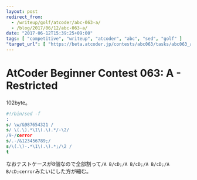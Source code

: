 ```yaml
---
layout: post
redirect_from:
  - /writeup/golf/atcoder/abc-063-a/
  - /blog/2017/06/12/abc-063-a/
date: "2017-06-12T15:39:25+09:00"
tags: [ "competitive", "writeup", "atcoder", "abc", "sed", "golf" ]
"target_url": [ "https://beta.atcoder.jp/contests/abc063/tasks/abc063_a" ]
---
```


# AtCoder Beginner Contest 063: A - Restricted

$102$byte。

``` sed
#!/bin/sed -f
:
s/ \w/&987654321 /
s/ \(.\).*\1\(.\).*/-\2/
/9-/cerror
s/.-/&123456789;/
s/\(.\)-.*\1\(.\).*;/\2 /
t
```

なおテストケースが$8$個なので全部割って`/A B/cD;/A B/cD;/A B/cD;/A B/cD;cerror`みたいにした方が縮む。
